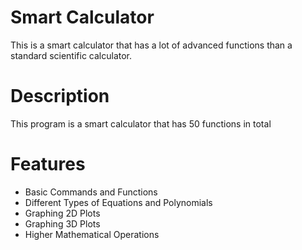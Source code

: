 # Smart Calculator
This is a smart calculator that has a lot of advanced functions than a standard scientific calculator.

# Description
This program is a smart calculator that has 50 functions in total

# Features
* Basic Commands and Functions
* Different Types of Equations and Polynomials
* Graphing 2D Plots
* Graphing 3D Plots
* Higher Mathematical Operations
